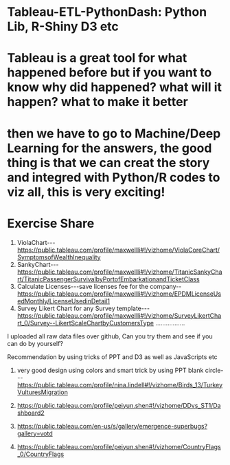 # Tableau-ETL-PythonDash: Python Lib, R-Shiny D3 etc
# Tableau is a great tool for what happened before but if you want to know why did happened? what will it happen? what to make it better
# then we have to go to Machine/Deep Learning for the answers, the good thing is that we can creat the story and integred with Python/R codes to viz all, this is very exciting!
# Exercise Share
1. ViolaChart---https://public.tableau.com/profile/maxwellli#!/vizhome/ViolaCoreChart/SymptomsofWealthInequality
2. SankyChart---https://public.tableau.com/profile/maxwellli#!/vizhome/TitanicSankyChart/TitanicPassengerSurvivalbyPortofEmbarkationandTicketClass
3. Calculate Licenses---save licenses fee for the company--https://public.tableau.com/profile/maxwellli#!/vizhome/EPDMLicenseUsedMonthly/LicenseUsedinDetail1
4. Survey Likert Chart for any Survey template---https://public.tableau.com/profile/maxwellli#!/vizhome/SurveyLikertChart_0/Survey--LikertScaleChartbyCustomersType
.................

I uploaded all raw data files over github, Can you try them and see if you can do by yourself?

Recommendation by using tricks of PPT and D3 as well as JavaScripts etc
1. very good design using colors and smart trick by using PPT blank circle---https://public.tableau.com/profile/nina.lindell#!/vizhome/Birds_13/TurkeyVulturesMigration

2. https://public.tableau.com/profile/peiyun.shen#!/vizhome/DDvs_ST1/Dashboard2

3. https://public.tableau.com/en-us/s/gallery/emergence-superbugs?gallery=votd

4. https://public.tableau.com/profile/peiyun.shen#!/vizhome/CountryFlags_0/CountryFlags
